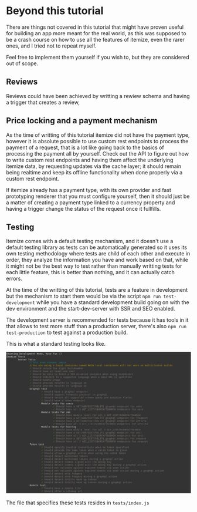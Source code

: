 # Beyond this tutorial

There are things not covered in this tutorial that might have proven useful for building an app more meant for the real world, as this was supposed to be a crash course on how to use all the features of itemize, even the rarer ones, and I tried not to repeat myself.

Feel free to implement them yourself if you wish to, but they are considered out of scope.

## Reviews

Reviews could have been achieved by writting a rewiew schema and having a trigger that creates a review, 

## Price locking and a payment mechanism

As the time of writting of this tutorial itemize did not have the payment type, however it is absolute possible to use custom rest endpoints to process the payment of a request, that is a lot like going back to the basics of processing the payment all by yourself. Check out the API to figure out how to write custom rest endpoints and having them affect the underlying itemize data, by requesting updates via the cache layer; it should remain being realtime and keep its offline functionality when done properly via a custom rest endpoint.

If itemize already has a payment type, with its own provider and fast prototyping renderer that you must configure yourself, then it should just be a matter of creating a payment type linked to a currency property and having a trigger change the status of the request once it fullfills.

## Testing

Itemize comes with a default testing mechanism, and it doesn't use a default testing library as tests can be automatically generated so it uses its own testing methodology where tests are child of each other and execute in order, they analyze the information you have and work based on that, while it might not be the best way to test rather than manually writting tests for each little feature, this is better than nothing, and it can actually catch errors.

At the time of the writting of this tutorial, tests are a feature in development but the mechanism to start them would be via the script `npm run test-development` while you have a standard development build going on with the dev environment and the start-dev-server with SSR and SEO enabled.

The development server is recommended for tests because it has tools in it that allows to test more stuff than a production server, there's also `npm run test-production` to test against a production build.

This is what a standard testing looks like.

![Itemize Testing](./images/itemize-testing.png)

The file that specifies these tests resides in `tests/index.js`